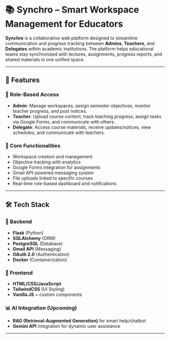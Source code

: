 # 📚 Synchro – Smart Workspace Management for Educators

**Synchro** is a collaborative web platform designed to streamline communication and progress tracking between **Admins**, **Teachers**, and **Delegates** within academic institutions. The platform helps educational teams stay synchronized with lectures, assignments, progress reports, and shared materials in one unified space.

---

## 🚀 Features

### 👤 Role-Based Access
- **Admin**: Manage workspaces, assign semester objectives, monitor teacher progress, and post notices.
- **Teacher**: Upload course content, track teaching progress, assign tasks via Google Forms, and communicate with others.
- **Delegate**: Access course materials, receive updates/notices, view schedules, and communicate with teachers.

### 📂 Core Functionalities
- Workspace creation and management
- Objective tracking with analytics
- Google Forms integration for assignments
- Gmail API-powered messaging system
- File uploads linked to specific courses
- Real-time role-based dashboard and notifications

---

## 🛠️ Tech Stack

### 🧠 Backend
- **Flask** (Python)
- **SQLAlchemy** (ORM)
- **PostgreSQL** (Database)
- **Gmail API** (Messaging)
- **OAuth 2.0** (Authentication)
- **Docker** (Containerization)

### 🎨 Frontend
- **HTML/CSS/JavaScript**
- **TailwindCSS** (UI Styling)
- **Vanilla JS** + custom components

### 📊 AI Integration (Upcoming)
- **RAG (Retrieval-Augmented Generation)** for smart help/chatbot
- **Gemini API** integration for dynamic user assistance

---


